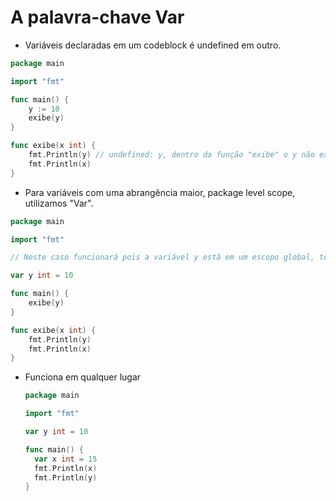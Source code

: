 # A palavra-chave Var

- Variáveis declaradas em um codeblock é undefined em outro.

```GO
package main

import "fmt"

func main() {
	y := 10
	exibe(y)
}

func exibe(x int) {
	fmt.Println(y) // undefined: y, dentro da função "exibe" o y não existe. Não está dentro do escopo.
	fmt.Println(x)
}

```

- Para variáveis com uma abrangência maior, package level scope, utilizamos "Var".

```Go
package main

import "fmt"

// Neste caso funcionará pois a variável y está em um escopo global, todos podem vê-la.

var y int = 10 

func main() {
	exibe(y)
}

func exibe(x int) {
	fmt.Println(y) 
	fmt.Println(x)
}
```

- Funciona em qualquer lugar

  ```GO
  package main
  
  import "fmt"
  
  var y int = 10
  
  func main() {
  	var x int = 15
  	fmt.Println(x)
  	fmt.Println(y)
  }
  ```

  
